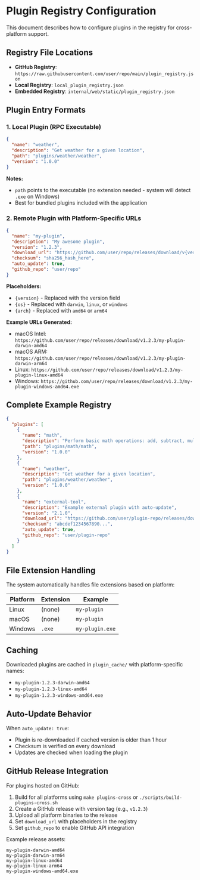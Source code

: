 # Plugin Registry Configuration

This document describes how to configure plugins in the registry for cross-platform support.

## Registry File Locations

- **GitHub Registry**: `https://raw.githubusercontent.com/user/repo/main/plugin_registry.json`
- **Local Registry**: `local_plugin_registry.json`
- **Embedded Registry**: `internal/web/static/plugin_registry.json`

## Plugin Entry Formats

### 1. Local Plugin (RPC Executable)

```json
{
  "name": "weather",
  "description": "Get weather for a given location",
  "path": "plugins/weather/weather",
  "version": "1.0.0"
}
```

**Notes:**
- `path` points to the executable (no extension needed - system will detect `.exe` on Windows)
- Best for bundled plugins included with the application

### 2. Remote Plugin with Platform-Specific URLs

```json
{
  "name": "my-plugin",
  "description": "My awesome plugin",
  "version": "1.2.3",
  "download_url": "https://github.com/user/repo/releases/download/v{version}/my-plugin-{os}-{arch}",
  "checksum": "sha256_hash_here",
  "auto_update": true,
  "github_repo": "user/repo"
}
```

**Placeholders:**
- `{version}` - Replaced with the version field
- `{os}` - Replaced with `darwin`, `linux`, or `windows`
- `{arch}` - Replaced with `amd64` or `arm64`

**Example URLs Generated:**
- macOS Intel: `https://github.com/user/repo/releases/download/v1.2.3/my-plugin-darwin-amd64`
- macOS ARM: `https://github.com/user/repo/releases/download/v1.2.3/my-plugin-darwin-arm64`
- Linux: `https://github.com/user/repo/releases/download/v1.2.3/my-plugin-linux-amd64`
- Windows: `https://github.com/user/repo/releases/download/v1.2.3/my-plugin-windows-amd64.exe`

## Complete Example Registry

```json
{
  "plugins": [
    {
      "name": "math",
      "description": "Perform basic math operations: add, subtract, multiply, divide",
      "path": "plugins/math/math",
      "version": "1.0.0"
    },
    {
      "name": "weather",
      "description": "Get weather for a given location",
      "path": "plugins/weather/weather",
      "version": "1.0.0"
    },
    {
      "name": "external-tool",
      "description": "Example external plugin with auto-update",
      "version": "2.1.0",
      "download_url": "https://github.com/user/plugin-repo/releases/download/v{version}/external-tool-{os}-{arch}",
      "checksum": "abcdef1234567890...",
      "auto_update": true,
      "github_repo": "user/plugin-repo"
    }
  ]
}
```

## File Extension Handling

The system automatically handles file extensions based on platform:

| Platform | Extension | Example |
|----------|-----------|---------|
| Linux | (none) | `my-plugin` |
| macOS | (none) | `my-plugin` |
| Windows | `.exe` | `my-plugin.exe` |

## Caching

Downloaded plugins are cached in `plugin_cache/` with platform-specific names:

- `my-plugin-1.2.3-darwin-amd64`
- `my-plugin-1.2.3-linux-amd64`
- `my-plugin-1.2.3-windows-amd64.exe`

## Auto-Update Behavior

When `auto_update: true`:
- Plugin is re-downloaded if cached version is older than 1 hour
- Checksum is verified on every download
- Updates are checked when loading the plugin

## GitHub Release Integration

For plugins hosted on GitHub:

1. Build for all platforms using `make plugins-cross` or `./scripts/build-plugins-cross.sh`
2. Create a GitHub release with version tag (e.g., `v1.2.3`)
3. Upload all platform binaries to the release
4. Set `download_url` with placeholders in the registry
5. Set `github_repo` to enable GitHub API integration

Example release assets:
```
my-plugin-darwin-amd64
my-plugin-darwin-arm64
my-plugin-linux-amd64
my-plugin-linux-arm64
my-plugin-windows-amd64.exe
```
